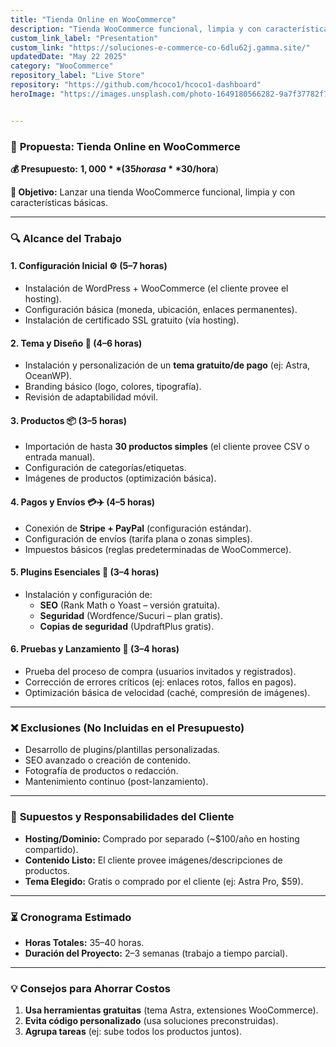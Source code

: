 ```yaml
---
title: "Tienda Online en WooCommerce"
description: "Tienda WooCommerce funcional, limpia y con características básicas."
custom_link_label: "Presentation"
custom_link: "https://soluciones-e-commerce-co-6dlu62j.gamma.site/"
updatedDate: "May 22 2025"
category: "WooCommerce"
repository_label: "Live Store"
repository: "https://github.com/hcoco1/hcoco1-dashboard"
heroImage: "https://images.unsplash.com/photo-1649180566282-9a7f37782f74?q=80&w=1724&auto=format&fit=crop&ixlib=rb-4.1.0&ixid=M3wxMjA3fDB8MHxwaG90by1wYWdlfHx8fGVufDB8fHx8fA%3D%3D"


---
```


### 📝 **Propuesta: Tienda Online en WooCommerce**

**💰 Presupuesto:** **$1,000** (35 horas a **$30/hora**)  

**🎯 Objetivo:** Lanzar una tienda WooCommerce funcional, limpia y con características básicas.

---

### 🔍 **Alcance del Trabajo**  

#### **1. Configuración Inicial** ⚙️ (5–7 horas)  

- Instalación de WordPress + WooCommerce (el cliente provee el hosting).  
- Configuración básica (moneda, ubicación, enlaces permanentes).  
- Instalación de certificado SSL gratuito (vía hosting).  

#### **2. Tema y Diseño** 🎨 (4–6 horas)  

- Instalación y personalización de un **tema gratuito/de pago** (ej: Astra, OceanWP).  
- Branding básico (logo, colores, tipografía).  
- Revisión de adaptabilidad móvil.  

#### **3. Productos** 📦 (3–5 horas)  

- Importación de hasta **30 productos simples** (el cliente provee CSV o entrada manual).  
- Configuración de categorías/etiquetas.  
- Imágenes de productos (optimización básica).  

#### **4. Pagos y Envíos** 💳✈️ (4–5 horas)  

- Conexión de **Stripe + PayPal** (configuración estándar).  
- Configuración de envíos (tarifa plana o zonas simples).  
- Impuestos básicos (reglas predeterminadas de WooCommerce).  

#### **5. Plugins Esenciales** 🔌 (3–4 horas)  

- Instalación y configuración de:  
  - **SEO** (Rank Math o Yoast – versión gratuita).  
  - **Seguridad** (Wordfence/Sucuri – plan gratis).  
  - **Copias de seguridad** (UpdraftPlus gratis).  

#### **6. Pruebas y Lanzamiento** 🚀 (3–4 horas)  

- Prueba del proceso de compra (usuarios invitados y registrados).  
- Corrección de errores críticos (ej: enlaces rotos, fallos en pagos).  
- Optimización básica de velocidad (caché, compresión de imágenes).  

---

### ❌ **Exclusiones (No Incluidas en el Presupuesto)**  

- Desarrollo de plugins/plantillas personalizadas.  
- SEO avanzado o creación de contenido.  
- Fotografía de productos o redacción.  
- Mantenimiento continuo (post-lanzamiento).  

---

### 📌 **Supuestos y Responsabilidades del Cliente**  

- **Hosting/Dominio:** Comprado por separado (~$100/año en hosting compartido).  
- **Contenido Listo:** El cliente provee imágenes/descripciones de productos.  
- **Tema Elegido:** Gratis o comprado por el cliente (ej: Astra Pro, $59).  

---

### ⏳ **Cronograma Estimado**  

- **Horas Totales:** 35–40 horas.  
- **Duración del Proyecto:** 2–3 semanas (trabajo a tiempo parcial).  

---

### 💡 **Consejos para Ahorrar Costos**  

1. **Usa herramientas gratuitas** (tema Astra, extensiones WooCommerce).  
2. **Evita código personalizado** (usa soluciones preconstruidas).  
3. **Agrupa tareas** (ej: sube todos los productos juntos).  

